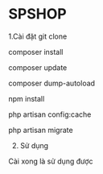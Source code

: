 # SPSHOP

1.Cài đặt
git clone <repo>

composer install

composer update

composer dump-autoload

npm install

php artisan config:cache

php artisan migrate 

2. Sử dụng

Cài xong là sử dụng được
